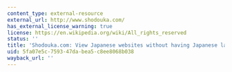 ```yaml
---
content_type: external-resource
external_url: http://www.shodouka.com/
has_external_license_warning: true
license: https://en.wikipedia.org/wiki/All_rights_reserved
status: ''
title: 'Shodouka.com: View Japanese websites without having Japanese language support'
uid: 5fa07e5c-7593-47da-bea5-c8ee8068b038
wayback_url: ''
---
```

